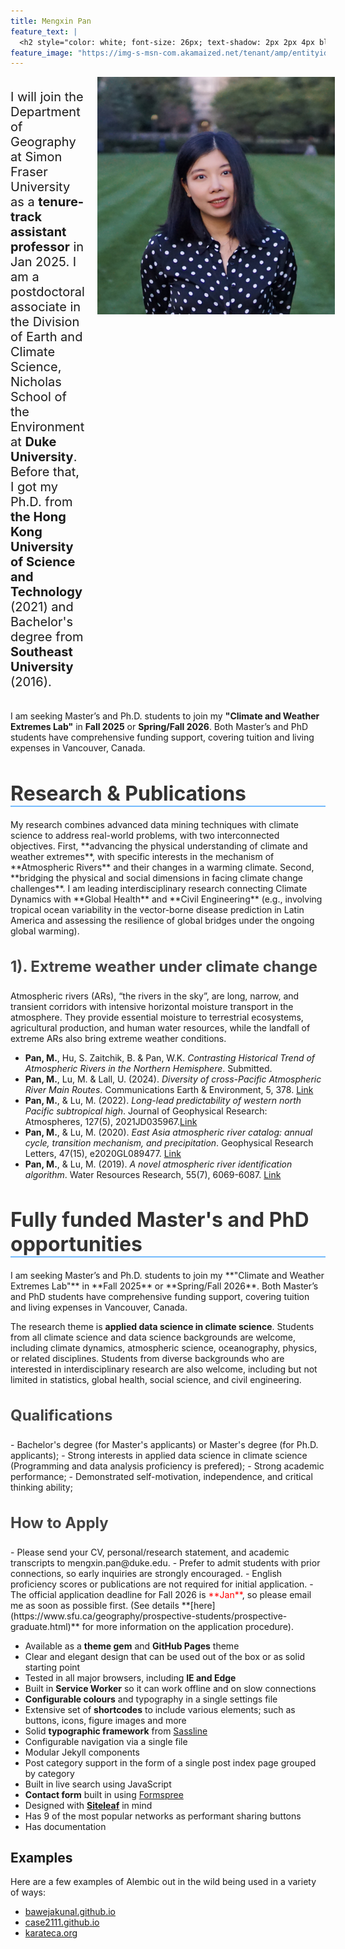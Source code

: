 ```yaml
---
title: Mengxin Pan
feature_text: |
  <h2 style="color: white; font-size: 26px; text-shadow: 2px 2px 4px black;">Facing climate change challenges with scientific knowledge and practical solutions</h2>
feature_image: "https://img-s-msn-com.akamaized.net/tenant/amp/entityid/AA1sVMRr.img?w=800&h=400&m=6"
---
```


<div style="display: flex; align-items: start;">
    <div style="font-size: 20px; flex: 1;"> <!-- Added flex: 1 for text -->
        <p>I will join the Department of Geography at Simon Fraser University as a <strong>tenure-track assistant professor</strong> in Jan 2025. I am a postdoctoral associate in the Division of Earth and Climate Science, Nicholas School of the Environment at <strong>Duke University</strong>. Before that, I got my Ph.D. from <strong>the Hong Kong University of Science and Technology</strong> (2021) and Bachelor's degree from <strong>Southeast University</strong> (2016).</p>
    </div>
    <img src="https://github.com/panmengxin/mengxin_pan/blob/main/assets/IMG_0099.jpg?raw=true" width="380" height="380" style="margin-left: 20px;"> <!-- Changed margin-right to margin-left -->
</div>


  
  I am seeking Master’s and Ph.D. students to join my **"Climate and Weather Extremes Lab"** in **Fall 2025** or **Spring/Fall 2026**. Both Master’s and PhD students have comprehensive funding support, covering tuition and living expenses in Vancouver, Canada.


<h2 style="font-size: 32px; color: #333; margin-bottom: 20px; border-bottom: 2px solid #75bbfd;">Research & Publications</h2>
My research combines advanced data mining techniques with climate science to address real-world problems, with two interconnected objectives. First, **advancing the physical understanding of climate and weather extremes**, with specific interests in the mechanism of **Atmospheric Rivers** and their changes in a warming climate. Second, **bridging the physical and social dimensions in facing climate change challenges**. I am leading interdisciplinary research connecting Climate Dynamics with **Global Health** and **Civil Engineering** (e.g., involving tropical ocean variability in the vector-borne disease prediction in Latin America and assessing the resilience of global bridges under the ongoing global warming).

<h3 style="font-size: 24px; color: #444;">1). Extreme weather under climate change </h3>
Atmospheric rivers (ARs), “the rivers in the sky”, are long, narrow, and transient corridors with intensive horizontal moisture transport in the atmosphere. They provide essential moisture to terrestrial ecosystems, agricultural production, and human water resources, while the landfall of extreme ARs also bring extreme weather conditions. 


- **Pan, M.**, Hu, S. Zaitchik, B. & Pan, W.K. *Contrasting Historical Trend of Atmospheric Rivers in the Northern Hemisphere*. Submitted.
- **Pan, M.**, Lu, M. & Lall, U. (2024). *Diversity of cross-Pacific Atmospheric River Main Routes*. Communications Earth & Environment, 5, 378. [Link](https://doi.org/10.1038/s43247-024-01552-y) 
- **Pan, M.**, & Lu, M. (2022). *Long-lead predictability of western north Pacific subtropical high*. Journal of Geophysical Research: Atmospheres, 127(5), 2021JD035967.[Link](https://doi.org/10.1029/2021JD035967)
- **Pan, M.**, & Lu, M. (2020). *East Asia atmospheric river catalog: annual cycle, transition mechanism, and precipitation*. Geophysical Research Letters, 47(15), e2020GL089477. [Link](https://doi.org/10.1029/2020GL089477)
- **Pan, M.**, & Lu, M. (2019). *A novel atmospheric river identification algorithm*. Water Resources Research, 55(7), 6069-6087. [Link](https://doi.org/10.1029/2018WR024407)


<h2 style="font-size: 32px; color: #333; margin-bottom: 20px; border-bottom: 2px solid #75bbfd;">Fully funded Master's and PhD opportunities</h2>
I am seeking Master’s and Ph.D. students to join my **"Climate and Weather Extremes Lab"** in **Fall 2025** or **Spring/Fall 2026**. Both Master’s and PhD students have comprehensive funding support, covering tuition and living expenses in Vancouver, Canada.

The research theme is **applied data science in climate science**. Students from all climate science and data science backgrounds are welcome, including climate dynamics, atmospheric science, oceanography, physics, or related disciplines. Students from diverse backgrounds who are interested in interdisciplinary research are also welcome, including but not limited in statistics, global health, social science, and civil engineering. 

<h3 style="font-size: 24px; color: #444;">Qualifications</h3>
- Bachelor's degree (for Master's applicants) or Master's degree (for Ph.D. applicants); 
- Strong interests in applied data science in climate science (Programming and data analysis proficiency is prefered);
- Strong academic performance;
- Demonstrated self-motivation, independence, and critical thinking ability;

<h3 style="font-size: 24px; color: #444;">How to Apply</h3>
- Please send your CV, personal/research statement, and academic transcripts to mengxin.pan@duke.edu.
- Prefer to admit students with prior connections, so early inquiries are strongly encouraged.
- English proficiency scores or publications are not required for initial application.
- The official application deadline for Fall 2026 is <span style="color: #FF0000;">**Jan**</span>, so please email me as soon as possible first.
(See details **[here](https://www.sfu.ca/geography/prospective-students/prospective-graduate.html)** for more information on the application procedure).



- Available as a **theme gem** and **GitHub Pages** theme
- Clear and elegant design that can be used out of the box or as solid starting point
- Tested in all major browsers, including **IE and Edge**
- Built in **Service Worker** so it can work offline and on slow connections
- **Configurable colours** and typography in a single settings file
- Extensive set of **shortcodes** to include various elements; such as buttons, icons, figure images and more
- Solid **typographic framework** from [Sassline](https://sassline.com/)
- Configurable navigation via a single file
- Modular Jekyll components
- Post category support in the form of a single post index page grouped by category
- Built in live search using JavaScript
- **Contact form** built in using [Formspree](https://formspree.io/)
- Designed with **[Siteleaf](https://www.siteleaf.com/)** in mind
- Has 9 of the most popular networks as performant sharing buttons
- Has documentation

## Examples

Here are a few examples of Alembic out in the wild being used in a variety of ways:

- [bawejakunal.github.io](https://bawejakunal.github.io/)
- [case2111.github.io](https://case2111.github.io/)
- [karateca.org](https://www.karateca.org/)

